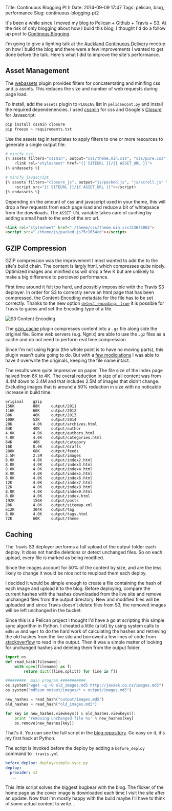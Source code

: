 Title: Continuous Blogging Pt II
Date: 2014-09-09 17:47
Tags: pelican, blog, performance
Slug: continuous-blogging-pt2

It's been a while since I moved my blog to Pelican + Github + Travis + S3. At the risk of only blogging about how I build this blog, I thought I'd do a follow up post to [Continous Blogging](|filename|/Posts/continuous-blog.md). 

I'm going to give a lighting talk at the [Auckland Continuous Delivery](http://www.meetup.com/Auckland-Continuous-Delivery/events/170237202/) meetup on how I build the blog and there were a few improvements I wanted to get done before the talk. Here's what I did to improve the site's performance.

<!-- PELICAN_END_SUMMARY -->

Asset Management
----------------

The [webassets](http://docs.getpelican.com/en/3.1.1/plugins.html#asset-management) plugin provides filters for concatentating and minifing css and js assets. This reduces the size and number of web requests during page load.

To install, add the ```assets``` plugin to ```PLUGINS``` list in ```pelicancont.py``` and install the required dependenencies. I used [cssmin](https://pypi.python.org/pypi/cssmin/0.2.0) for css and Google's [Closure](https://developers.google.com/closure/) for Javascript:

```bash
pip install cssmin closure
pip freeze > requirements.txt 
```

Use the assets tag in templates to apply filters to one or more resources to generate a single output file:

```python
# minify css
{% assets filters="cssmin", output="css/theme.min.css", "css/pure.css", "css/pygments.css" %}
    <link rel="stylesheet" href="{{ SITEURL }}/{{ ASSET_URL }}">
{% endassets %}

# minify javascript
{% assets filters="closure_js", output="js/packed.js", "js/scroll.js" %}
    <script src="{{ SITEURL }}/{{ ASSET_URL }}"></script>
{% endassets %}
```

Depending on the amount of css and javascript used in your theme, this will drop a few requests from each page load and reduce a bit of whitepsace from the downloads. The ```ASSET_URL``` variable takes care of caching by adding a small hash to the end of the src url.

```html
<link rel="stylesheet" href="./theme/css/theme.min.css?23675065">
<script src="./theme/js/packed.js?5c1654cd"></script>
```

GZIP Compression
----------------

GZIP compression was the improvement I most wanted to add the to the site's build chain. The content is largly html, which compresses quite nicely. Optimized images and minified css will drop a few K but are unlikely to make a big difference to percieved performance. 

First time around it felt too hard, and possibly impossible with the Travis S3 deployer. In order for S3 to correctly serve an html page that has been compressed, the Content-Encoding metadata for the file has to be set correctly. Thanks to the new option [```detect_encoding: true```](https://github.com/travis-ci/travis-ci/issues/2400) it is possible for Travis to guess and set the Encoding type of a file.

![S3 Content Encoding](|filename|/images/s3-content-encoding.png)

The [gzip_cache](https://github.com/getpelican/pelican-plugins/tree/master/gzip_cache) plugin compresses content into a ``.gz`` file along side the original file. Some web servers (e.g. Ngnix) are able to use the ``.gz`` files as a cache and do not need to perform real time compression.

Since I'm not using Ngnix (the whole point is to have no moving parts), this plugin wasn't quite going to do. But with a [few modiciations](https://github.com/getpelican/pelican-plugins/pull/298/commits) I was able to have it overwrite the originals, keeping the file name intact.

The results were quite impressive on paper. The file size of the index page halved from 8K to 4K. The overal reduction in size of all content was from 4.4M down to 3.4M and that includes 2.5M of images that didn't change. Excluding images that is around a 50% reduction in size with no noticable increase in build time.

```
original    gzip    
156K        88K     output/2011
116K        60K     output/2012
80K         40K     output/2013
108K        52K     output/2014
20K         4.0K    output/archives.html
84K         40K     output/author
4.0K        4.0K    output/authors.html
4.0K        4.0K    output/categories.html
84K         40K     output/category
16K         8.0K    output/drafts
288K        68K     output/feeds
2.5M        2.5M    output/images
8.0K        4.0K    output/index2.html
8.0K        4.0K    output/index3.html
8.0K        4.0K    output/index4.html
8.0K        4.0K    output/index5.html
8.0K        4.0K    output/index6.html
12K         4.0K    output/index7.html
12K         4.0K    output/index8.html
8.0K        4.0K    output/index9.html
8.0K        4.0K    output/index.html
192K        156K    output/posts
20K         4.0K    output/sitemap.xml
612K        304K    output/tag
8.0K        4.0K    output/tags.html
72K         60K     output/theme
```

Caching
-------

The Travis S3 deployer performs a full upload of the output folder each deploy. It does not handle deletions or detect unchanged files. So on each upload, every file is marked as being modified.

Since the images account for 50% of the content by size, and are the less likely to change it would be nice not to reupload them each deploy.

I decided it would be simple enough to create a file containing the hash of each image and upload it to the blog. Before deploying, compare the current hashes with the hashes downloaded from the live site and remove unchanged files from the output directory.  New and modified files will be uploaded and since Travis doesn't delete files from S3, the removed images will be left unchanged in the bucket.

Since this is a Pelican project I thought I'd have a go at scripting this simple sync algorithm in Python. I cheated a little (a lot) by using system calls to ```md5sum``` and ```wget``` to do the hard work of calculating the hashes and retrieving the old hashes from the live site and borrowed a few lines of code from [stackoverflow](http://stackoverflow.com/questions/4803999/python-file-to-dictionary) to read in the output. Then it was a simple matter of looking for unchanged hashes and deleting them from the output folder.

```python
import os
def read_hash(filename):
    with open(filename) as f:
        return dict([line.split() for line in f])

#########  main program ###########
os.system("wget -q -O old_images.md5 http://jessek.co.nz/images.md5")
os.system("md5sum output/images/* > output/images.md5")

new_hashes = read_hash("output/images.md5")
old_hashes = read_hash("old_images.md5")

for key in new_hashes.viewkeys() & old_hashes.viewkeys():
    print 'removing unchanged file %s' % new_hashes[key]
    os.remove(new_hashes[key])
```

That's it. You can see the full script in the [blog repository](https://github.com/jkrshw/jessek-blog/blob/master/deploy/simple-sync.py). Go easy on it, it's my first hack at Python. 

The script is invoked before the deploy by adding a ```before_deploy``` command to ```.travis.yml```

```yml
before_deploy: deploy/simple-sync.py
deploy:
  provider: s3
  ...
```

This little script solves the biggest bugbear with the blog. The flicker of the home page as the cover image is downloaded each time I visit the site after an update. Now that I'm mostly happy with the build maybe I'll have to think of some actual content to write...
